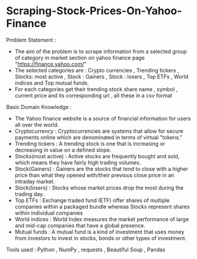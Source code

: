 # Scraping-Stock-Prices-On-Yahoo-Finance

Problem Statement : 
- The aim of the problem is to scrape information from a selected group of category in market section on yahoo finance page "https://finance.yahoo.com/"
- The selected categories are : Crypto currencies , Trending tickers , Stocks: most active , Stock : Gainers , Stock : losers , Top ETFs , World indices and Top mutual funds.
- For each categories get their trending stock share name , symbol , current price and its corresponding url , all these in a csv format 

Basic Domain Knowledge : 
- The Yahoo finance website is a source of financial information for users all over the world.
- Cryptocurrency : Cryptocurrencies are systems that allow for secure payments online which are denominated in terms of virtual "tokens."
- Trending tickers : A trending stock is one that is increasing or decreasing in value on a defined slope.
- Stocks(most active) : Active stocks are frequently bought and sold, which means they have fairly high trading volumes.
- Stock(Gainers) : Gainers are the stocks that tend to close with a higher price than what they opened with/their previous close price in an intraday market.
- Stock(losers) : Stocks whose market prices drop the most during the trading day.
- Top ETFs : Exchange traded fund (ETF) offer shares of multiple companies within a packaged bundle whereas Stocks represent shares within individual companies
- World indices : World Index measures the market performance of large and mid-cap companies that have a global presence.
- Mutual funds : A mutual fund is a kind of investment that uses money from investors to invest in stocks, bonds or other types of investment. 

Tools used : Python , NumPy , requests , Beautiful Soup , Pandas

